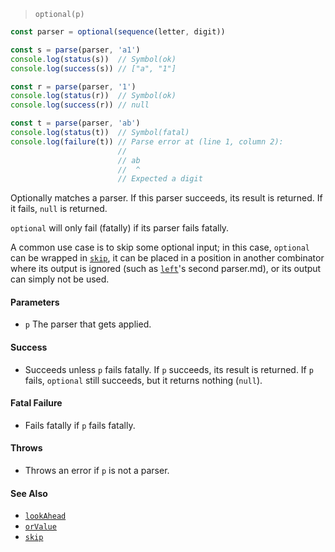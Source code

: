 <!--
 Copyright (c) 2020 Thomas J. Otterson
 
 This software is released under the MIT License.
 https://opensource.org/licenses/MIT
-->

> `optional(p)`

```javascript
const parser = optional(sequence(letter, digit))

const s = parse(parser, 'a1')
console.log(status(s))  // Symbol(ok)
console.log(success(s)) // ["a", "1"]

const r = parse(parser, '1')
console.log(status(r))  // Symbol(ok)
console.log(success(r)) // null

const t = parse(parser, 'ab')
console.log(status(t))  // Symbol(fatal)
console.log(failure(t)) // Parse error at (line 1, column 2):
                        //
                        // ab
                        //  ^
                        // Expected a digit
```

Optionally matches a parser. If this parser succeeds, its result is returned. If it fails, `null` is returned.

`optional` will only fail (fatally) if its parser fails fatally.

A common use case is to skip some optional input; in this case, `optional` can be wrapped in [`skip`](skip.md), it can be placed in a position in another combinator where its output is ignored (such as [`left`](left.md)'s second parser.md), or its output can simply not be used.

#### Parameters

* `p` The parser that gets applied.

#### Success

* Succeeds unless `p` fails fatally. If `p` succeeds, its result is returned. If `p` fails, `optional` still succeeds, but it returns nothing (`null`).

#### Fatal Failure

* Fails fatally if `p` fails fatally.

#### Throws

* Throws an error if `p` is not a parser.

#### See Also

* [`lookAhead`](lookahead.md)
* [`orValue`](orvalue.md)
* [`skip`](skip.md)